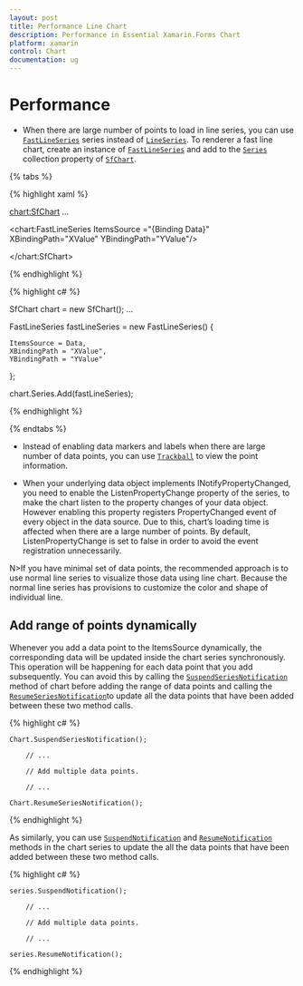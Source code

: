 ```yaml
---
layout: post
title: Performance Line Chart
description: Performance in Essential Xamarin.Forms Chart
platform: xamarin
control: Chart
documentation: ug
---
```


# Performance

* When there are large number of points to load in line series, you can use [`FastLineSeries`](http://help.syncfusion.com/cr/cref_files/xamarin/sfchart/Syncfusion.SfChart.XForms~Syncfusion.SfChart.XForms.FastLineSeries.html#) series instead of [`LineSeries`](http://help.syncfusion.com/cr/cref_files/xamarin/sfchart/Syncfusion.SfChart.XForms~Syncfusion.SfChart.XForms.LineSeries.html#). To renderer a fast line chart, create an instance of [`FastLineSeries`](http://help.syncfusion.com/cr/cref_files/xamarin/sfchart/Syncfusion.SfChart.XForms~Syncfusion.SfChart.XForms.FastLineSeries.html#) and add to the [`Series`](http://help.syncfusion.com/cr/cref_files/xamarin/sfchart/Syncfusion.SfChart.XForms~Syncfusion.SfChart.XForms.ChartSeriesCollection.html#) collection property of [`SfChart`](http://help.syncfusion.com/cr/cref_files/xamarin/sfchart/Syncfusion.SfChart.XForms~Syncfusion.SfChart.XForms.SfChart.html#).

{% tabs %} 

{% highlight xaml %}

<chart:SfChart>
...

<chart:FastLineSeries ItemsSource ="{Binding Data}" XBindingPath="XValue" YBindingPath="YValue"/>

</chart:SfChart>

{% endhighlight %}

{% highlight c# %}

SfChart chart = new SfChart();
...

FastLineSeries fastLineSeries = new FastLineSeries() 
{ 
	
	ItemsSource = Data, 
	XBindingPath = "XValue", 
	YBindingPath = "YValue"  
	
};

chart.Series.Add(fastLineSeries);

{% endhighlight %}

{% endtabs %}

* Instead of enabling data markers and labels when there are large number of data points, you can use [`Trackball`](http://help.syncfusion.com/cr/cref_files/xamarin/sfchart/Syncfusion.SfChart.XForms~Syncfusion.SfChart.XForms.ChartTrackballBehavior.html#) to view the point information.

* When your underlying data object implements INotifyPropertyChanged, you need to enable the ListenPropertyChange property of the series, to make the chart listen to the property changes of your data object. However enabling this property registers PropertyChanged event of every object in the data source. Due to this, chart’s loading time is affected when there are a large number of points. By default, ListenPropertyChange is set to false in order to avoid the event registration unnecessarily.

N>If you have minimal set of data points, the recommended approach is to use normal line series to visualize those data using line chart. Because the normal line series has provisions to customize the color and shape of individual line.

## Add range of points dynamically

Whenever you add a data point to the ItemsSource dynamically, the corresponding data will be updated inside the chart series synchronously. This operation will be happening for each data point that you add subsequently. You can avoid this by calling the [`SuspendSeriesNotification`](https://help.syncfusion.com/cr/cref_files/xamarin/sfchart/Syncfusion.SfChart.XForms~Syncfusion.SfChart.XForms.SfChart~SuspendSeriesNotification.html) method of chart before adding the range of data points and calling the [`ResumeSeriesNotification`](https://help.syncfusion.com/cr/cref_files/xamarin/sfchart/Syncfusion.SfChart.XForms~Syncfusion.SfChart.XForms.SfChart~ResumeSeriesNotification.html)to update all the data points that have been added between these two method calls.

{% highlight c# %}

 	Chart.SuspendSeriesNotification();

		// ...

		// Add multiple data points.

		// ...

	Chart.ResumeSeriesNotification();

{% endhighlight %}


As similarly, you can use [`SuspendNotification`](https://help.syncfusion.com/cr/cref_files/xamarin/sfchart/Syncfusion.SfChart.XForms~Syncfusion.SfChart.XForms.ChartSeries~SuspendNotification.html) and [`ResumeNotification`](https://help.syncfusion.com/cr/cref_files/xamarin/sfchart/Syncfusion.SfChart.XForms~Syncfusion.SfChart.XForms.ChartSeries~ResumeNotification.html) methods in the chart series to update the all the data points that have been added between these two method calls.

{% highlight c# %}

 	series.SuspendNotification();

		// ...

		// Add multiple data points.

		// ...

	series.ResumeNotification();

{% endhighlight %}
